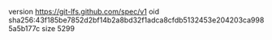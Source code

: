 version https://git-lfs.github.com/spec/v1
oid sha256:43f185be7852d2bf14b2a8bd32f1adca8cfdb5132453e204203ca9985a5b177c
size 5299
